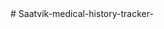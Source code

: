 <!-- for frontend:- 
npm install react-icons framer-motion react-markdown 

for backend
npm install react-markdown
npm install groq-sdk
-->#   S a a t v i k - m e d i c a l - h i s t o r y - t r a c k e r -  
 